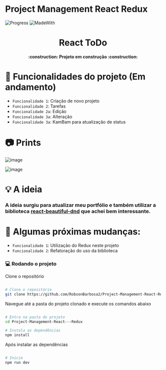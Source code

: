 # Project Management React Redux
 
![Progress](https://img.shields.io/badge/Status-In%20Progress-yellow) ![MadeWith](https://img.shields.io/badge/Made%20with-React-blueviolet)

<h1 align="center"> React ToDo </h1>
<h4 align="center"> 
    :construction:  Projeto em construção  :construction:
</h4>

# :hammer: Funcionalidades do projeto (Em andamento)

- `Funcionalidade 1`: Criação de novo projeto
- `Funcionalidade 2`: Tarefas
- `Funcionalidade 2a`: Edição 
- `Funcionalidade 3a`: Alteração 
- `Funcionalidade 3a`: KamBam para atualização de status

# :camera: Prints

![image](https://user-images.githubusercontent.com/20804662/211368024-f39ebd78-7c2f-4a5b-be56-1f5f3032e505.png)


![image](https://user-images.githubusercontent.com/20804662/211367684-9258d615-8194-48f4-b110-703bd08dec22.png)

# :bulb: A ideia

### A ideia surgiu para atualizar meu portfólio e também utilizar a biblioteca [react-beautiful-dnd](https://github.com/atlassian/react-beautiful-dnd) que achei bem interessante.

# :hammer: Algumas próximas mudanças: 

- `Funcionalidade 1`: Utilização do Redux neste projeto
- `Funcionalidade 2`: Refatoração do uso da biblioteca


### 💻 Rodando o projeto

Clone o repositório

```bash

# Clona o repositório
git clone https://github.com/RobsonBarbosa2/Project-Management-React-Redux

```

Navegue até a pasta do projeto clonado e execute os comandos abaixo

```bash

# Entra na pasta do projeto
cd Project-Management-React---Redux

# Instala as dependências
npm install

```
Após instalar as dependências

```bash

# Inicie
npm run dev

```




